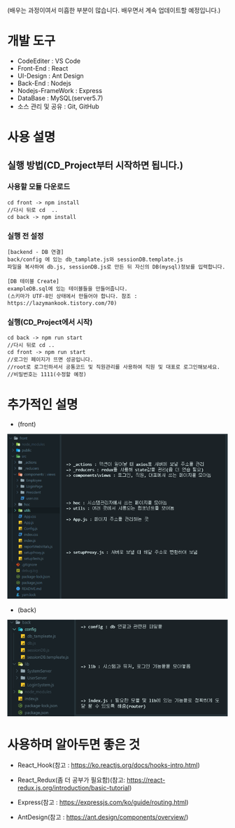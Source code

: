 (배우는 과정이여서 미흡한 부분이 많습니다. 배우면서 계속 업데이트할 예정입니다.)
# 개발 도구
- CodeEditer : VS Code
- Front-End : React
- UI-Design : Ant Design
- Back-End : Nodejs
- Nodejs-FrameWork : Express
- DataBase : MySQL(server5.7)
- 소스 관리 및 공유 : Git, GitHub

# 사용 설명
## 실행 방법(CD_Project부터 시작하면 됩니다.)
### 사용할 모듈 다운로드
```
cd front -> npm install
//다시 뒤로 cd  ..
cd back -> npm install
```
### 실행 전 설정
```
[backend - DB 연결]
back/config 에 있는 db_tamplate.js와 sessionDB.template.js
파일을 복사하여 db.js, sessionDB.js로 만든 뒤 자신의 DB(mysql)정보를 입력합니다.

[DB 테이블 Create]
exampleDB.sql에 있는 테이블들을 만들어줍니다.
(스키마가 UTF-8인 상태에서 만들어야 합니다. 참조 : https://lazymankook.tistory.com/70)
```
### 실행(CD_Project에서 시작)
```
cd back -> npm run start
//다시 뒤로 cd ..
cd front -> npm run start
//로그인 페이지가 뜨면 성공입니다.
//root로 로그인하셔서 공통코드 및 직원관리를 사용하여 직원 및 대표로 로그인해보세요.
//비밀번호는 1111(수정할 예정)
```

# 추가적인 설명

- (front)

![GitHub Img](./images/front_descriptionImg.PNG)
<!-- <img src='./images/front_description.PNG'>  -->

- (back)

![GitHub Img](./images/back_descriptionImg.PNG)
<!-- <img src='./images/back_description.PNG'>  -->

# 사용하며 알아두면 좋은 것
- React_Hook(참고 : https://ko.reactjs.org/docs/hooks-intro.html)

- React_Redux(좀 더 공부가 필요함)(참고: https://react-redux.js.org/introduction/basic-tutorial)

- Express(참고 : https://expressjs.com/ko/guide/routing.html)

- AntDesign(참고 : https://ant.design/components/overview/)